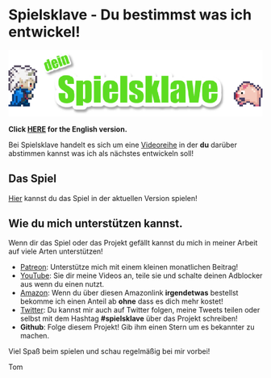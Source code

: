 # Spielsklave - Du bestimmst was ich entwickel!

![Logo](img/md_logo.png)

**Click [HERE](README.en.md) for the English version.**

Bei Spielsklave handelt es sich um eine [Videoreihe](https://www.youtube.com/playlist?list=PL1td_Fr5vMGNqmdJOfnxDPKo_nO87Rs47) in der
**du** darüber abstimmen kannst was ich als nächstes entwickeln soll!

## Das Spiel

[Hier](https://letsgamedev.github.io/spielsklave/) kannst du das Spiel in der aktuellen Version spielen!

## Wie du mich unterstützen kannst.
Wenn dir das Spiel oder das Projekt gefällt kannst du mich in meiner Arbeit auf viele Arten unterstützen!  
- [Patreon](https://www.patreon.com/letsgamedev): Unterstütze mich mit einem kleinen monatlichen Beitrag!  
- [YouTube](https://www.youtube.com/letsgamedev): Sie dir meine Videos an, teile sie und schalte deinen Adblocker aus wenn du einen nutzt.  
- [Amazon](http://amzn.to/2kMJINJ): Wenn du über diesen Amazonlink **irgendetwas** bestellst bekomme ich einen Anteil ab **ohne** dass es dich mehr kostet!  
- [Twitter](https://twitter.com/letsgamedev): Du kannst mir auch auf Twitter folgen, meine Tweets teilen oder selbst mit dem Hashtag **#spielsklave** über das Projekt schreiben!  
- **Github**: Folge diesem Projekt! Gib ihm einen Stern um es bekannter zu machen.


Viel Spaß beim spielen und schau regelmäßig bei mir vorbei!

Tom

